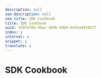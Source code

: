 ```yaml
---
description: null
seo-description: null
seo-title: SDK Cookbook
title: SDK Cookbook
uuid: 429fef8d-4bac-4b8b-9db0-643ea4919577
index: y
internal: n
snippet: y
translate: y
---
```


# SDK Cookbook

